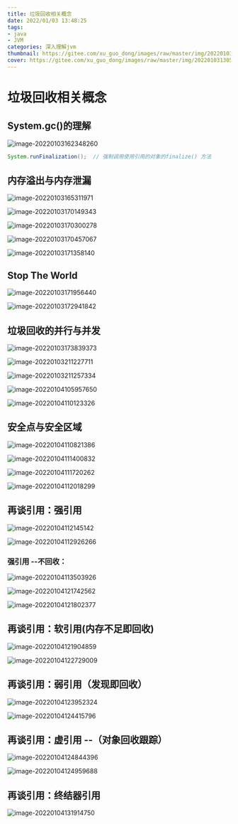 ```yaml
---
title: 垃圾回收相关概念
date: 2022/01/03 13:48:25  
tags:
- java
- JVM
categories: 深入理解jvm 
thumbnail: https://gitee.com/xu_guo_dong/images/raw/master/img/20220103130550.png
cover: https://gitee.com/xu_guo_dong/images/raw/master/img/20220103130550.png
---
```




# 垃圾回收相关概念

<!-- more -->

## System.gc()的理解

![image-20220103162348260](https://gitee.com/xu_guo_dong/images/raw/master/img/image-20220103162348260.png)

```java
System.runFinalization();  // 强制调用使用引用的对象的finalize() 方法
```



## 内存溢出与内存泄漏

![image-20220103165311971](https://gitee.com/xu_guo_dong/images/raw/master/img/image-20220103165311971.png)

![image-20220103170149343](https://gitee.com/xu_guo_dong/images/raw/master/img/image-20220103170149343.png)

![image-20220103170300278](https://gitee.com/xu_guo_dong/images/raw/master/img/image-20220103170300278.png)

![image-20220103170457067](https://gitee.com/xu_guo_dong/images/raw/master/img/image-20220103170457067.png)

![image-20220103171358140](https://gitee.com/xu_guo_dong/images/raw/master/img/image-20220103171358140.png)

## Stop The World

![image-20220103171956440](https://gitee.com/xu_guo_dong/images/raw/master/img/image-20220103171956440.png)

![image-20220103172941842](https://gitee.com/xu_guo_dong/images/raw/master/img/image-20220103172941842.png)

## 垃圾回收的并行与并发

![image-20220103173839373](https://gitee.com/xu_guo_dong/images/raw/master/img/image-20220103173839373.png)

![image-20220103211227711](https://gitee.com/xu_guo_dong/images/raw/master/img/image-20220103211227711.png)

![image-20220103211257334](https://gitee.com/xu_guo_dong/images/raw/master/img/image-20220103211257334.png)

![image-20220104105957650](https://gitee.com/xu_guo_dong/images/raw/master/img/image-20220104105957650.png)

![image-20220104110123326](https://gitee.com/xu_guo_dong/images/raw/master/img/image-20220104110123326.png)

## 安全点与安全区域

![image-20220104110821386](https://gitee.com/xu_guo_dong/images/raw/master/img/image-20220104110821386.png)

![image-20220104111400832](C:%5CUsers%5C86155%5CAppData%5CRoaming%5CTypora%5Ctypora-user-images%5Cimage-20220104111400832.png)



![image-20220104111720262](https://gitee.com/xu_guo_dong/images/raw/master/img/image-20220104111720262.png)

![image-20220104112018299](https://gitee.com/xu_guo_dong/images/raw/master/img/image-20220104112018299.png)

## 再谈引用：强引用

![image-20220104112145142](https://gitee.com/xu_guo_dong/images/raw/master/img/image-20220104112145142.png)

![image-20220104112926266](https://gitee.com/xu_guo_dong/images/raw/master/img/image-20220104112926266.png)

### 强引用 --不回收：

![image-20220104113503926](https://gitee.com/xu_guo_dong/images/raw/master/img/image-20220104113503926.png)

![image-20220104121742562](https://gitee.com/xu_guo_dong/images/raw/master/img/image-20220104121742562.png)

![image-20220104121802377](https://gitee.com/xu_guo_dong/images/raw/master/img/image-20220104121802377.png)

## 再谈引用：软引用(内存不足即回收)

![image-20220104121904859](https://gitee.com/xu_guo_dong/images/raw/master/img/image-20220104121904859.png)

![image-20220104122729009](https://gitee.com/xu_guo_dong/images/raw/master/img/image-20220104122729009.png)

## 再谈引用：弱引用（发现即回收）

![image-20220104123952324](https://gitee.com/xu_guo_dong/images/raw/master/img/image-20220104123952324.png)

![image-20220104124415796](https://gitee.com/xu_guo_dong/images/raw/master/img/image-20220104124415796.png)

## 再谈引用：虚引用 --（对象回收跟踪）

![image-20220104124844396](https://gitee.com/xu_guo_dong/images/raw/master/img/image-20220104124844396.png)

![image-20220104124959688](https://gitee.com/xu_guo_dong/images/raw/master/img/image-20220104124959688.png)

## 再谈引用：终结器引用

![image-20220104131914750](https://gitee.com/xu_guo_dong/images/raw/master/img/image-20220104131914750.png)